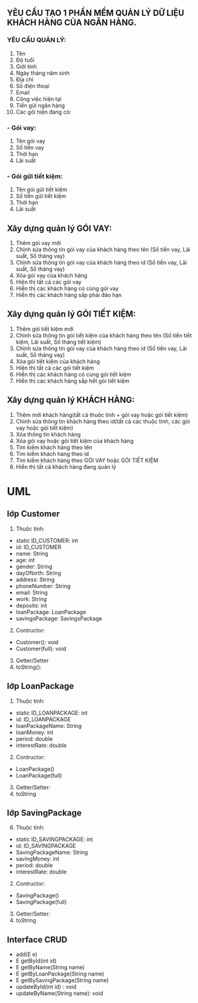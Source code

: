 ## YÊU CẦU TẠO 1 PHẦN MỀM QUẢN LÝ DỮ LIỆU KHÁCH HÀNG CỦA NGÂN HÀNG.
### YÊU CẦU QUẢN LÝ: 
1. Tên
2. Độ tuổi
3. Giới tính
4. Ngày tháng năm sinh
5. Địa chỉ
6. Số điện thoại
7. Email
8. Công việc hiện tại
9. Tiền gửi ngân hàng
10. Các gói hiện đang có:
### - Gói vay:
1. Tên gói vay
2. Số tiền vay
3. Thời hạn
4. Lãi suất

### - Gói gửi tiết kiệm:
1. Tên gói gửi tiết kiệm
2. Số tiền gửi tiết kiệm
3. Thời hạn
4. Lãi suất


## Xây dựng quản lý GÓI VAY:
1. Thêm gói vay mới
2. Chỉnh sửa thông tin gói vay của khách hàng theo tên (Số tiền vay, Lãi suất, Số tháng vay)
3. Chỉnh sửa thông tin gói vay của khách hàng theo id (Số tiền vay, Lãi suất, Số tháng vay) 
4. Xóa gói vay của khách hàng
5. Hiện thị tất cả các gói vay
6. Hiển thị các khách hàng có cùng gói vay
7. Hiển thị các khách hàng sắp phải đáo hạn

## Xây dựng quản lý GÓI TIẾT KIỆM:
1. Thêm gói tiết kiệm mới
2. Chỉnh sửa thông tin gói tiết kiệm của khách hàng theo tên (Số tiền tiết kiệm, Lãi suất, Số tháng tiết kiệm)
3. Chỉnh sửa thông tin gói vay của khách hàng theo id (Số tiền vay, Lãi suất, Số tháng vay)
4. Xóa gói tiết kiệm của khách hàng
5. Hiện thị tất cả các gói tiết kiệm
6. Hiển thị các khách hàng có cùng gói tiết kiệm
7. Hiển thị các khách hàng sắp hết gói tiết kiệm

## Xây dựng quản lý KHÁCH HÀNG:
1. Thêm mới khách hàng(tất cả thuộc tính + gói vay hoặc gói tiết kiệm)
2. Chỉnh sửa thông tin khách hàng theo id(tất cả các thuộc tính, các gói vay hoặc gói tiết kiệm)
3. Xóa thông tin khách hàng
4. Xóa gói vay hoặc gói tiết kiệm của khách hàng
5. Tìm kiếm khách hàng theo tên
6. Tìm kiếm khách hàng theo id
7. Tìm kiếm khách hàng theo GÓI VAY hoặc GÓI TIẾT KIỆM
8. Hiển thị tất cả khách hàng đang quản lý


# UML

## lớp Customer
1. Thuộc tính:
- static ID_CUSTOMER: int
- id: ID_CUSTOMER
- name: String
- age: int
- gender: String
- dayOfbirth: String
- address: String
- phoneNumber: String
- email: String
- work: String
- deposits: int
- loanPackage: LoanPackage
- savingsPackage: SavingsPackage
2. Contructor:
- Customer(): void
- Customer(full): void
3. Getter/Setter
4. toString(): 

## lớp LoanPackage
1. Thuộc tính:
- static ID_LOANPACKAGE: int
- id: ID_LOANPACKAGE
- loanPackageName: String
- loanMoney: int
- period: double
- interestRate: double
2. Contructor:
- LoanPackage()
- LoanPackage(full)
3. Getter/Setter:
4. toString

## lớp SavingPackage
6. Thuộc tính:
- static ID_SAVINGPACKAGE: int
- id: ID_SAVINGPACKAGE
- SavingPackageName: String
- savingMoney: int
- period: double
- interestRate: double
2. Contructor:
- SavingPackage()
- SavingPackage(full)
3. Getter/Setter:
4. toString

## Interface CRUD
- add(E e)
- E getById(int id)
- E getByName(String name)
- E getByLoanPackage(String name)
- E getBySavingPackage(String name)
- updateById(int id) : void
- updateByName(String name): void
